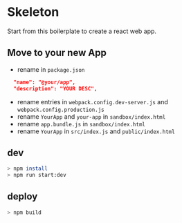 # Skeleton

Start from this boilerplate to create a react web app.

## Move to your new App

- rename in `package.json`

```json
  "name": "@your/app",
  "description": "YOUR DESC",
```

- rename entries in `webpack.config.dev-server.js` and `webpack.config.production.js`
- rename `YourApp` and `your-app` in `sandbox/index.html`
- rename `app.bundle.js` in `sandbox/index.html`
- rename `YourApp` in `src/index.js` and `public/index.html`

## dev

```sh
> npm install
> npm run start:dev
```

## deploy

```sh
> npm build
```
